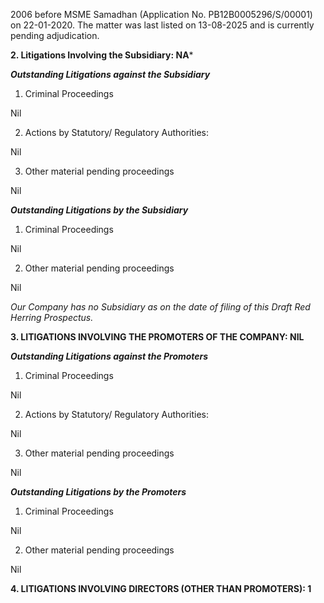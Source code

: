 2006 before MSME Samadhan (Application No. PB12B0005296/S/00001) on 22-01-2020. The matter was last listed on 13-08-2025 and is currently pending adjudication.

**2. Litigations Involving the Subsidiary: NA***

***Outstanding Litigations against the Subsidiary***

1. Criminal Proceedings

Nil

2. Actions by Statutory/ Regulatory Authorities:

Nil

3. Other material pending proceedings

Nil

***Outstanding Litigations by the Subsidiary***

1. Criminal Proceedings

Nil

2. Other material pending proceedings

Nil

*Our Company has no Subsidiary as on the date of filing of this Draft Red Herring Prospectus.*

**3. LITIGATIONS INVOLVING THE PROMOTERS OF THE COMPANY: NIL**

***Outstanding Litigations against the Promoters***

1. Criminal Proceedings

Nil

2. Actions by Statutory/ Regulatory Authorities:

Nil

3. Other material pending proceedings

Nil

***Outstanding Litigations by the Promoters***

1. Criminal Proceedings

Nil

2. Other material pending proceedings

Nil

**4. LITIGATIONS INVOLVING DIRECTORS (OTHER THAN PROMOTERS): 1**
